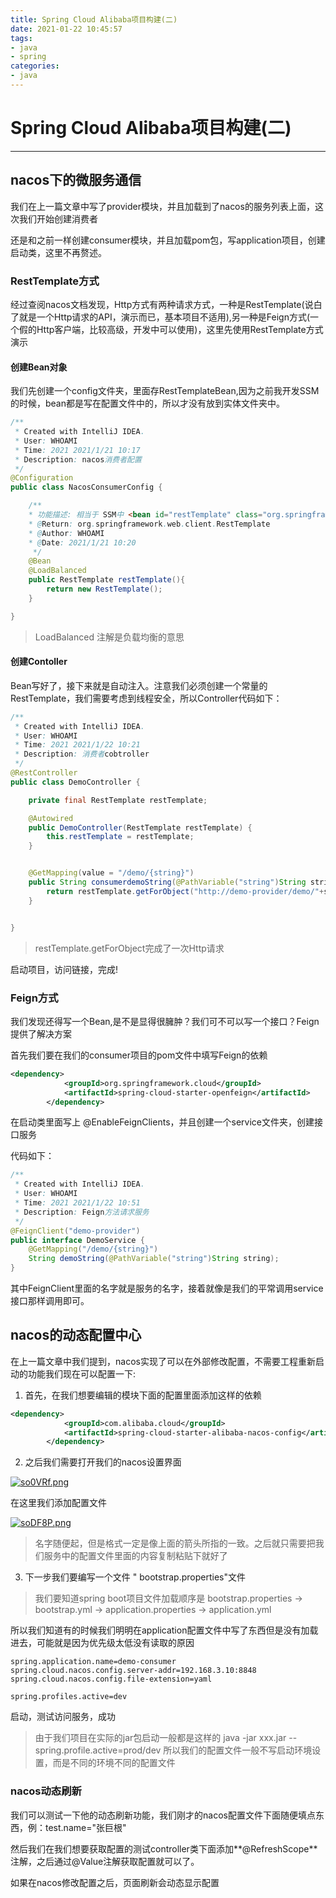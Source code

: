 ```yaml
---
title: Spring Cloud Alibaba项目构建(二)
date: 2021-01-22 10:45:57
tags:
- java
- spring
categories:
- java
---
```

# Spring Cloud Alibaba项目构建(二)

-----------
## nacos下的微服务通信

我们在上一篇文章中写了provider模块，并且加载到了nacos的服务列表上面，这次我们开始创建消费者

还是和之前一样创建consumer模块，并且加载pom包，写application项目，创建启动类，这里不再赘述。


### RestTemplate方式


经过查阅nacos文档发现，Http方式有两种请求方式，一种是RestTemplate(说白了就是一个Http请求的API，演示而已，基本项目不适用),另一种是Feign方式(一个假的Http客户端，比较高级，开发中可以使用)，这里先使用RestTemplate方式演示

#### 创建Bean对象

我们先创建一个config文件夹，里面存RestTemplateBean,因为之前我开发SSM的时候，bean都是写在配置文件中的，所以才没有放到实体文件夹中。

```java
/**
 * Created with IntelliJ IDEA.
 * User: WHOAMI
 * Time: 2021 2021/1/21 10:17
 * Description: nacos消费者配置
 */
@Configuration
public class NacosConsumerConfig {

    /**
    * 功能描述: 相当于 SSM中 <bean id="restTemplate" class="org.springframework.web.client.RestTemplate"/>
    * @Return: org.springframework.web.client.RestTemplate
    * @Author: WHOAMI
    * @Date: 2021/1/21 10:20
     */
    @Bean
    @LoadBalanced
    public RestTemplate restTemplate(){
        return new RestTemplate();
    }

}


```
> LoadBalanced 注解是负载均衡的意思

#### 创建Contoller


Bean写好了，接下来就是自动注入。注意我们必须创建一个常量的RestTemplate，我们需要考虑到线程安全，所以Controller代码如下：

```java
/**
 * Created with IntelliJ IDEA.
 * User: WHOAMI
 * Time: 2021 2021/1/22 10:21
 * Description: 消费者cobtroller
 */
@RestController
public class DemoController {

    private final RestTemplate restTemplate;

    @Autowired
    public DemoController(RestTemplate restTemplate) {
        this.restTemplate = restTemplate;
    }


    @GetMapping(value = "/demo/{string}")
    public String consumerdemoString(@PathVariable("string")String string ){
        return restTemplate.getForObject("http://demo-provider/demo/"+string,String.class);
    }


}

```


> restTemplate.getForObject完成了一次Http请求


启动项目，访问链接，完成!


### Feign方式

我们发现还得写一个Bean,是不是显得很臃肿？我们可不可以写一个接口？Feign提供了解决方案

首先我们要在我们的consumer项目的pom文件中填写Feign的依赖

```xml
<dependency>
            <groupId>org.springframework.cloud</groupId>
            <artifactId>spring-cloud-starter-openfeign</artifactId>
        </dependency>

```


在启动类里面写上 @EnableFeignClients，并且创建一个service文件夹，创建接口服务


代码如下：


```java
/**
 * Created with IntelliJ IDEA.
 * User: WHOAMI
 * Time: 2021 2021/1/22 10:51
 * Description: Feign方法请求服务
 */
@FeignClient("demo-provider")
public interface DemoService {
    @GetMapping("/demo/{string}")
    String demoString(@PathVariable("string")String string);
}

```

其中FeignClient里面的名字就是服务的名字，接着就像是我们的平常调用service接口那样调用即可。

## nacos的动态配置中心

在上一篇文章中我们提到，nacos实现了可以在外部修改配置，不需要工程重新启动的功能我们现在可以配置一下:

1. 首先，在我们想要编辑的模块下面的配置里面添加这样的依赖

```xml
<dependency>
            <groupId>com.alibaba.cloud</groupId>
            <artifactId>spring-cloud-starter-alibaba-nacos-config</artifactId>
        </dependency>
```

2. 之后我们需要打开我们的nacos设置界面

[![so0VRf.png](https://s3.ax1x.com/2021/01/22/so0VRf.png)](https://imgchr.com/i/so0VRf)


在这里我们添加配置文件 

[![soDF8P.png](https://s3.ax1x.com/2021/01/22/soDF8P.png)](https://imgchr.com/i/soDF8P)

> 名字随便起，但是格式一定是像上面的箭头所指的一致。之后就只需要把我们服务中的配置文件里面的内容复制粘贴下就好了


3. 下一步我们要编写一个文件 " bootstrap.properties"文件

> 我们要知道spring boot项目文件加载顺序是
bootstrap.properties -> bootstrap.yml -> application.properties -> application.yml

所以我们知道有的时候我们明明在application配置文件中写了东西但是没有加载进去，可能就是因为优先级太低没有读取的原因

```properties
spring.application.name=demo-consumer
spring.cloud.nacos.config.server-addr=192.168.3.10:8848
spring.cloud.nacos.config.file-extension=yaml

spring.profiles.active=dev

```
启动，测试访问服务，成功

> 由于我们项目在实际的jar包启动一般都是这样的 java -jar xxx.jar --spring.profile.active=prod/dev 所以我们的配置文件一般不写启动环境设置，而是不同的环境不同的配置文件

### nacos动态刷新


我们可以测试一下他的动态刷新功能，我们刚才的nacos配置文件下面随便填点东西，例：test.name="张巨根"


然后我们在我们想要获取配置的测试controller类下面添加**@RefreshScope**注解，之后通过@Value注解获取配置就可以了。



如果在nacos修改配置之后，页面刷新会动态显示配置


